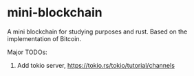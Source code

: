 # mini-blockchain
A mini blockchain for studying purposes and rust. 
Based on the implementation of Bitcoin.

Major TODOs:
1. Add tokio server, https://tokio.rs/tokio/tutorial/channels